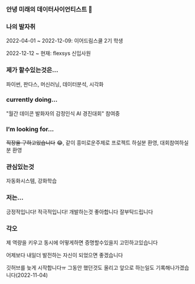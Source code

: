 ### 안녕 미래의 데이터사이언티스트 👋

### 나의 발자취
2022-04-01 ~ 2022-12-09: 이어드림스쿨 2기 학생

2022-12-12 ~ 현재: flexsys 신입사원

### 제가 할수있는것은...
파이썬, 판다스, 머신러닝, 데이터분석, 시각화

### currently doing...
"월간 데이콘 발화자의 감정인식 AI 경진대회" 참여중

### I’m looking for...
~~직장을 구하고있습니다~~ 😂, 같이 흥미로운주제로 프로젝트 하실분 환영, 대회참여하실분 환영

### 관심있는것
자동화시스템, 강화학습

### 저는...
긍정적입니다! 적극적입니다!
개발하는것 좋아합니다 잘부탁드립니다

### 각오
제 역량을 키우고 동시에 어떻게하면 증명할수있을지 고민하고있습니다

어제보다 내일더 발전하는 자신이 되었으면 좋겠습니다

깃허브를 늦게 시작합니다ㅠ 그동안 했던것도 올리고 앞으로 하는일도 기록해나가겠습니다(2022-11-04)
